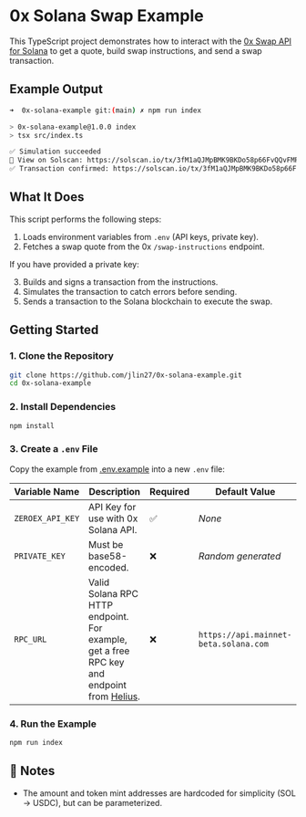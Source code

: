 # 0x Solana Swap Example

This TypeScript project demonstrates how to interact with the [0x Swap API for Solana](https://docs.0x.org) to get a quote, build swap instructions, and send a swap transaction.

## Example Output

```bash
➜  0x-solana-example git:(main) ✗ npm run index

> 0x-solana-example@1.0.0 index
> tsx src/index.ts

✅ Simulation succeeded
🔗 View on Solscan: https://solscan.io/tx/3fM1aQJMpBMK9BKDo58p66FvQQvFMR2LGxEpayDeNkirjB8bgQmvYwQofxdLvkRb28XUkLqs1ab23RjYpKBwV1mC/
✅ Transaction confirmed: https://solscan.io/tx/3fM1aQJMpBMK9BKDo58p66FvQQvFMR2LGxEpayDeNkirjB8bgQmvYwQofxdLvkRb28XUkLqs1ab23RjYpKBwV1mC/
```

## What It Does

This script performs the following steps:

1. Loads environment variables from `.env` (API keys, private key).
2. Fetches a swap quote from the 0x `/swap-instructions` endpoint.

If you have provided a private key:

3. Builds and signs a transaction from the instructions.
4. Simulates the transaction to catch errors before sending.
5. Sends a transaction to the Solana blockchain to execute the swap.

## Getting Started

### 1. Clone the Repository

```bash
git clone https://github.com/jlin27/0x-solana-example.git
cd 0x-solana-example
```

### 2. Install Dependencies

```bash
npm install
```

### 3. Create a `.env` File

Copy the example from [.env.example](./.env.example) into a new `.env` file:

| Variable Name    | Description                                                                                                          | Required | Default Value                         |
| ---------------- | -------------------------------------------------------------------------------------------------------------------- | -------- | ------------------------------------- |
| `ZEROEX_API_KEY` | API Key for use with 0x Solana API.                                                                                  | ✅       | _None_                                |
| `PRIVATE_KEY`    | Must be base58-encoded.                                                                                              | ❌       | _Random generated_                    |
| `RPC_URL`        | Valid Solana RPC HTTP endpoint. For example, get a free RPC key and endpoint from [Helius](https://www.helius.dev/). | ❌       | `https://api.mainnet-beta.solana.com` |

### 4. Run the Example

```bash
npm run index
```

## 📝 Notes

- The amount and token mint addresses are hardcoded for simplicity (SOL → USDC), but can be parameterized.

